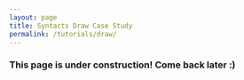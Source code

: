 ```yaml
---
layout: page
title: Syntacts Draw Case Study
permalink: /tutorials/draw/
---
```


### This page is under construction! Come back later :)
